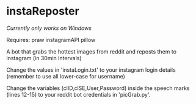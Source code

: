 # instaReposter

*Currently only works on Windows*

Requires:
praw
instagramAPI
pillow

A bot that grabs the hottest images from reddit and reposts them to instagram (in 30min intervals)

Change the values in 'instaLogin.txt' to your instagram login details (remember to use all lower-case for username)

Change the variables (clID,clSE,User,Password) inside the speech marks (lines 12-15) to your reddit bot credentials in 'picGrab.py'.
